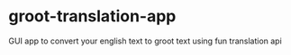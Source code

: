 # groot-translation-app
GUI app to convert your english text to groot text using fun translation api
